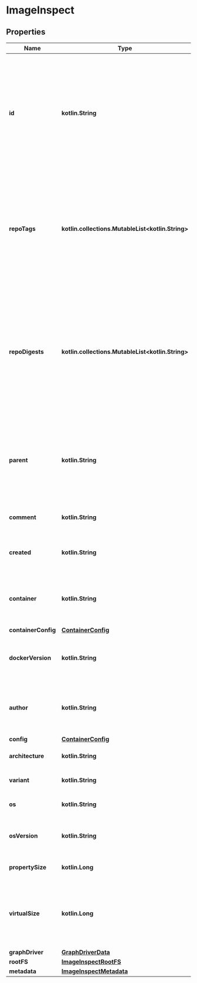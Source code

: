 
# ImageInspect

## Properties
Name | Type | Description | Notes
------------ | ------------- | ------------- | -------------
**id** | **kotlin.String** | ID is the content-addressable ID of an image.  This identifier is a content-addressable digest calculated from the image&#39;s configuration (which includes the digests of layers used by the image).  Note that this digest differs from the &#x60;RepoDigests&#x60; below, which holds digests of image manifests that reference the image.  |  [optional]
**repoTags** | **kotlin.collections.MutableList&lt;kotlin.String&gt;** | List of image names/tags in the local image cache that reference this image.  Multiple image tags can refer to the same image, and this list may be empty if no tags reference the image, in which case the image is \&quot;untagged\&quot;, in which case it can still be referenced by its ID.  |  [optional]
**repoDigests** | **kotlin.collections.MutableList&lt;kotlin.String&gt;** | List of content-addressable digests of locally available image manifests that the image is referenced from. Multiple manifests can refer to the same image.  These digests are usually only available if the image was either pulled from a registry, or if the image was pushed to a registry, which is when the manifest is generated and its digest calculated.  |  [optional]
**parent** | **kotlin.String** | ID of the parent image.  Depending on how the image was created, this field may be empty and is only set for images that were built/created locally. This field is empty if the image was pulled from an image registry.  |  [optional]
**comment** | **kotlin.String** | Optional message that was set when committing or importing the image.  |  [optional]
**created** | **kotlin.String** | Date and time at which the image was created, formatted in [RFC 3339](https://www.ietf.org/rfc/rfc3339.txt) format with nano-seconds.  |  [optional]
**container** | **kotlin.String** | The ID of the container that was used to create the image.  Depending on how the image was created, this field may be empty.  |  [optional]
**containerConfig** | [**ContainerConfig**](ContainerConfig.md) |  |  [optional]
**dockerVersion** | **kotlin.String** | The version of Docker that was used to build the image.  Depending on how the image was created, this field may be empty.  |  [optional]
**author** | **kotlin.String** | Name of the author that was specified when committing the image, or as specified through MAINTAINER (deprecated) in the Dockerfile.  |  [optional]
**config** | [**ContainerConfig**](ContainerConfig.md) |  |  [optional]
**architecture** | **kotlin.String** | Hardware CPU architecture that the image runs on.  |  [optional]
**variant** | **kotlin.String** | CPU architecture variant (presently ARM-only).  |  [optional]
**os** | **kotlin.String** | Operating System the image is built to run on.  |  [optional]
**osVersion** | **kotlin.String** | Operating System version the image is built to run on (especially for Windows).  |  [optional]
**propertySize** | **kotlin.Long** | Total size of the image including all layers it is composed of.  |  [optional]
**virtualSize** | **kotlin.Long** | Total size of the image including all layers it is composed of.  Deprecated: this field is omitted in API v1.44, but kept for backward compatibility. Use Size instead.  |  [optional]
**graphDriver** | [**GraphDriverData**](GraphDriverData.md) |  |  [optional]
**rootFS** | [**ImageInspectRootFS**](ImageInspectRootFS.md) |  |  [optional]
**metadata** | [**ImageInspectMetadata**](ImageInspectMetadata.md) |  |  [optional]



